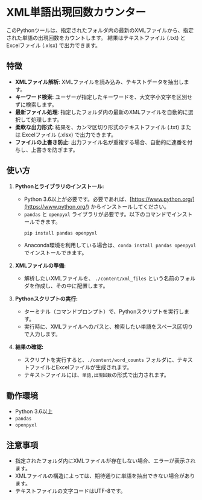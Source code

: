 # XML単語出現回数カウンター

このPythonツールは、指定されたフォルダ内の最新のXMLファイルから、指定された単語の出現回数をカウントします。
結果はテキストファイル (.txt) と Excelファイル (.xlsx) で出力できます。

## 特徴

*   **XMLファイル解析**: XMLファイルを読み込み、テキストデータを抽出します。
*   **キーワード検索**: ユーザーが指定したキーワードを、大文字小文字を区別せずに検索します。
*   **最新ファイル処理**: 指定したフォルダ内の最新のXMLファイルを自動的に選択して処理します。
*   **柔軟な出力形式**: 結果を、カンマ区切り形式のテキストファイル (.txt) または Excelファイル (.xlsx) で出力できます。
*   **ファイルの上書き防止**: 出力ファイル名が重複する場合、自動的に連番を付与し、上書きを防ぎます。

## 使い方

1.  **Pythonとライブラリのインストール:**
    *   Python 3.6以上が必要です。必要であれば、[https://www.python.org/](https://www.python.org/) からインストールしてください。
    *   `pandas` と `openpyxl` ライブラリが必要です。以下のコマンドでインストールできます。
        ```bash
        pip install pandas openpyxl
        ```
    * Anaconda環境を利用している場合は、`conda install pandas openpyxl` でインストールできます。

2.  **XMLファイルの準備:**
    *   解析したいXMLファイルを、 `./content/xml_files` という名前のフォルダを作成し、その中に配置します。
3.  **Pythonスクリプトの実行:**
    *   ターミナル（コマンドプロンプト）で、Pythonスクリプトを実行します。
    *   実行時に、XMLファイルへのパスと、検索したい単語をスペース区切りで入力します。

4.  **結果の確認:**
    *   スクリプトを実行すると、`./content/word_counts` フォルダに、テキストファイルとExcelファイルが生成されます。
    *  テキストファイルには、`単語,出現回数`の形式で出力されます。



## 動作環境

*   Python 3.6以上
*   `pandas`
*   `openpyxl`

## 注意事項

*   指定されたフォルダ内にXMLファイルが存在しない場合、エラーが表示されます。
*   XMLファイルの構造によっては、期待通りに単語を抽出できない場合があります。
*   テキストファイルの文字コードはUTF-8です。
